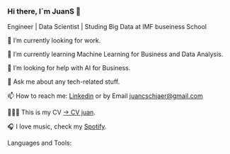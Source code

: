 ### Hi there, I´m JuanS 👋

Engineer | Data Scientist | Studing Big Data at IMF buseiness School

🔭 I’m currently looking for work.

🌱 I’m currently learning Machine Learning for Business and Data Analysis.

🤔 I’m looking for help with AI for Business.

💬 Ask me about any tech-related stuff.

📫 How to reach me: [Linkedin](https://www.linkedin.com/in/jcschjaer/) or by Email juancschjaer@gmail.com 

👨🏻‍🎓 This is my  CV [-> CV juan](file:///C:/Users/juanS/OneDrive/Escritorio/Master%20IMF/Juan%20schjaer-CV.pdf). 

🎧 I love music, check my [Spotify](https://open.spotify.com/user/11101271687?si=bf324107d9c54254).


Languages and Tools:

